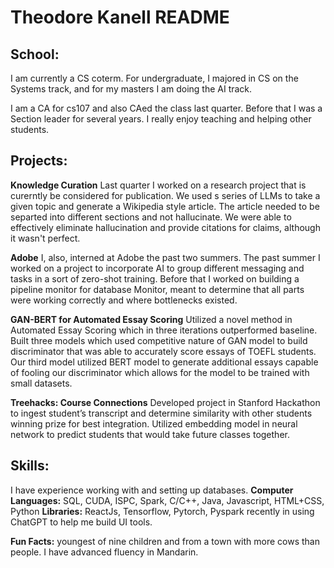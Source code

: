 # Theodore Kanell README

## School:
I am currently a CS coterm. For undergraduate, I majored in CS on the Systems track, and for my masters I am doing the AI track.  

I am a CA for cs107 and also CAed the class last quarter. Before that I was a Section leader for several years. I really enjoy teaching and helping other students. 

## Projects:
**Knowledge Curation**
Last quarter I worked on a research project that is curerntly be considered for publication. We used s series of LLMs to take a given topic and generate a Wikipedia style article. The article needed to be separted into different sections and not hallucinate. We were able to effectively eliminate hallucination and provide citations for claims, although it wasn't perfect. 

**Adobe**
I, also, interned at Adobe the past two summers. The past summer I worked on a project to incorporate AI to group different messaging and tasks in a sort of zero-shot training. Before that I worked on building a pipeline monitor for database Monitor, meant to determine that all parts were working correctly and where bottlenecks existed.

**GAN-BERT for Automated Essay Scoring**
Utilized a novel method in Automated Essay Scoring which in three iterations outperformed baseline.
Built three models which used competitive nature of GAN model to build discriminator that was able to accurately
score essays of TOEFL students.
Our third model utilized BERT model to generate additional essays capable of fooling our discriminator which
allows for the model to be trained with small datasets.

**Treehacks: Course Connections**
Developed project in Stanford Hackathon to ingest student’s transcript and determine similarity with other students
winning prize for best integration.
Utilized embedding model in neural network to predict students that would take future classes together.


## Skills:
I have experience working with and setting up databases. 
**Computer Languages:** SQL, CUDA, ISPC, Spark, C/C++, Java, Javascript, HTML+CSS, Python
**Libraries:** ReactJs, Tensorflow, Pytorch, Pyspark recently in using ChatGPT to help me build UI tools. 

**Fun Facts:** youngest of nine children and from a town with more cows than people.
 I have advanced fluency in Mandarin.
